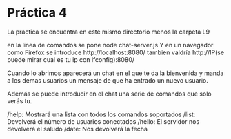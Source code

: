 # Práctica 4

La practica se encuentra en este mismo directorio menos la carpeta L9

en la linea de comandos se pone node chat-server.js
Y en un navegador como Firefox se introduce http://localhost:8080/  tambien valdría http://IP(se puede mirar cual es tu ip con ifconfig):8080/

Cuando lo abrimos aparecerá un chat en el que te da la bienvenida y manda a los demas usuarios un mensaje de que ha entrado un nuevo usuario.

Además se puede introducir en el chat una serie de comandos que solo verás tu.

/help: Mostrará una lista con todos los comandos soportados
/list: Devolverá el número de usuarios conectados
/hello: El servidor nos devolverá el saludo
/date: Nos devolverá la fecha
